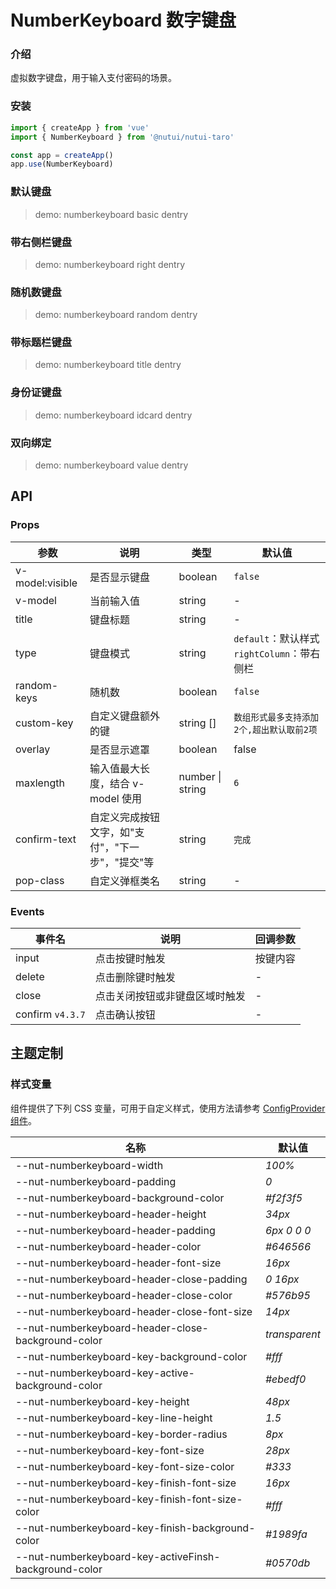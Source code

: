 # NumberKeyboard 数字键盘

### 介绍

虚拟数字键盘，用于输入支付密码的场景。

### 安装

```js
import { createApp } from 'vue'
import { NumberKeyboard } from '@nutui/nutui-taro'

const app = createApp()
app.use(NumberKeyboard)
```

### 默认键盘

> demo: numberkeyboard basic dentry

### 带右侧栏键盘

> demo: numberkeyboard right dentry

### 随机数键盘

> demo: numberkeyboard random dentry

### 带标题栏键盘

> demo: numberkeyboard title dentry

### 身份证键盘

> demo: numberkeyboard idcard dentry

### 双向绑定

> demo: numberkeyboard value dentry

## API

### Props

| 参数 | 说明 | 类型 | 默认值 |
| --- | --- | --- | --- |
| v-model:visible | 是否显示键盘 | boolean | `false` |
| v-model | 当前输入值 | string | - |
| title | 键盘标题 | string | - |
| type | 键盘模式 | string | `default`：默认样式<br>`rightColumn`：带右侧栏 |
| random-keys | 随机数 | boolean | `false` |
| custom-key | 自定义键盘额外的键 | string [] | `数组形式最多支持添加2个,超出默认取前2项` |
| overlay | 是否显示遮罩 | boolean | false |
| maxlength | 输入值最大长度，结合 v-model 使用 | number \| string | `6` |
| confirm-text | 自定义完成按钮文字，如"支付"，"下一步"，"提交"等 | string | `完成` |
| pop-class | 自定义弹框类名 | string | - |

### Events

| 事件名 | 说明 | 回调参数 |
| --- | --- | --- |
| input | 点击按键时触发 | 按键内容 |
| delete | 点击删除键时触发 | - |
| close | 点击关闭按钮或非键盘区域时触发 | - |
| confirm `v4.3.7` | 点击确认按钮 | - |

## 主题定制

### 样式变量

组件提供了下列 CSS 变量，可用于自定义样式，使用方法请参考 [ConfigProvider 组件](#/zh-CN/component/configprovider)。

| 名称 | 默认值 |
| --- | --- |
| --nut-numberkeyboard-width | _100%_ |
| --nut-numberkeyboard-padding | _0_ |
| --nut-numberkeyboard-background-color | _#f2f3f5_ |
| --nut-numberkeyboard-header-height | _34px_ |
| --nut-numberkeyboard-header-padding | _6px 0 0 0_ |
| --nut-numberkeyboard-header-color | _#646566_ |
| --nut-numberkeyboard-header-font-size | _16px_ |
| --nut-numberkeyboard-header-close-padding | _0 16px_ |
| --nut-numberkeyboard-header-close-color | _#576b95_ |
| --nut-numberkeyboard-header-close-font-size | _14px_ |
| --nut-numberkeyboard-header-close-background-color | _transparent_ |
| --nut-numberkeyboard-key-background-color | _#fff_ |
| --nut-numberkeyboard-key-active-background-color | _#ebedf0_ |
| --nut-numberkeyboard-key-height | _48px_ |
| --nut-numberkeyboard-key-line-height | _1.5_ |
| --nut-numberkeyboard-key-border-radius | _8px_ |
| --nut-numberkeyboard-key-font-size | _28px_ |
| --nut-numberkeyboard-key-font-size-color | _#333_ |
| --nut-numberkeyboard-key-finish-font-size | _16px_ |
| --nut-numberkeyboard-key-finish-font-size-color | _#fff_ |
| --nut-numberkeyboard-key-finish-background-color | _#1989fa_ |
| --nut-numberkeyboard-key-activeFinsh-background-color | _#0570db_ |
